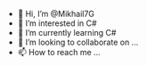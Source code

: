 - 👋 Hi, I’m @Mikhail7G
- 👀 I’m interested in C#
- 🌱 I’m currently learning C#
- 💞️ I’m looking to collaborate on ...
- 📫 How to reach me ...

<!---
Mikhail7G/Mikhail7G is a ✨ special ✨ repository because its `README.md` (this file) appears on your GitHub profile.
You can click the Preview link to take a look at your changes.
--->
